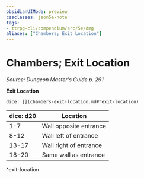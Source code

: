 ```yaml
---
obsidianUIMode: preview
cssclasses: json5e-note
tags:
- ttrpg-cli/compendium/src/5e/dmg
aliases: ["Chambers; Exit Location"]
---
```

# Chambers; Exit Location
*Source: Dungeon Master's Guide p. 291* 

**Exit Location**

`dice: [](chambers-exit-location.md#^exit-location)`

| dice: d20 | Location |
|-----------|----------|
| 1-7 | Wall opposite entrance |
| 8-12 | Wall left of entrance |
| 13-17 | Wall right of entrance |
| 18-20 | Same wall as entrance |
^exit-location